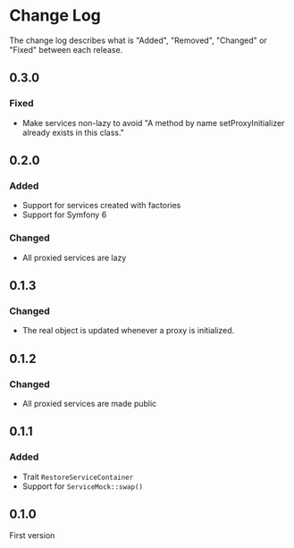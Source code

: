 # Change Log

The change log describes what is "Added", "Removed", "Changed" or "Fixed" between each release.

## 0.3.0

### Fixed

- Make services non-lazy to avoid "A method by name setProxyInitializer already exists in this class."

## 0.2.0

### Added

- Support for services created with factories
- Support for Symfony 6

### Changed

- All proxied services are lazy

## 0.1.3

### Changed

- The real object is updated whenever a proxy is initialized.

## 0.1.2

### Changed

- All proxied services are made public

## 0.1.1

### Added

- Trait `RestoreServiceContainer`
- Support for `ServiceMock::swap()`

## 0.1.0

First version
